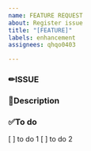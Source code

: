 ```yaml
---
name: FEATURE REQUEST
about: Register issue
title: "[FEATURE]"
labels: enhancement
assignees: qhqo0403

---
```


### ✏ISSUE

<!-- 이슈 내용 -->

### 📝Description

<!-- 상세 내용 -->

### ✅To do
[ ] to do 1
[ ] to do 2
